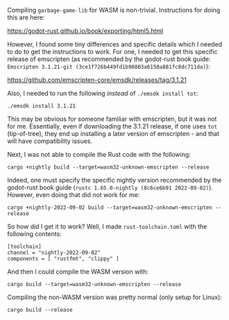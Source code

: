 Compiling `garbage-game-lib` for WASM is non-trivial. Instructions for doing this are here:

https://godot-rust.github.io/book/exporting/html5.html

However, I found some tiny differences and specific details which I needed to do to get
the instructions to work. For one, I needed to get this specific release of emscripten
(as recommended by the godot-rust book guide: `Emscripten 3.1.21-git (3ce1f726b449fd1b90803a6150a881fc8dc711da)`):

https://github.com/emscripten-core/emsdk/releases/tag/3.1.21

Also, I needed to run the following _instead_ of `./emsdk install tot`:

```
./emsdk install 3.1.21

```

This may be obvious for someone familiar with emscripten, but it was not for me. Essentially,
even if downloading the 3.1.21 release, if one uses `tot` (tip-of-tree), they end up installing
a later version of emscripten - and that will have compatibility issues.

Next, I was not able to compile the Rust code with the following:

```
cargo +nightly build --target=wasm32-unknown-emscripten --release
```

Indeed, one must specify the specific nightly version recommended by the godot-rust book guide (`rustc 1.65.0-nightly (8c6ce6b91 2022-09-02)`).
However, even doing that did not work for me:

```
cargo +nightly-2022-09-02 build --target=wasm32-unknown-emscripten --release
```

So how did I get it to work? Well, I made `rust-toolchain.toml` with the following contents:

```
[toolchain]
channel = "nightly-2022-09-02"
components = [ "rustfmt", "clippy" ]
```

And then I could compile the WASM version with:

```
cargo build --target=wasm32-unknown-emscripten --release
```

Compiling the non-WASM version was pretty normal (only setup for Linux):

```
cargo build --release
```
